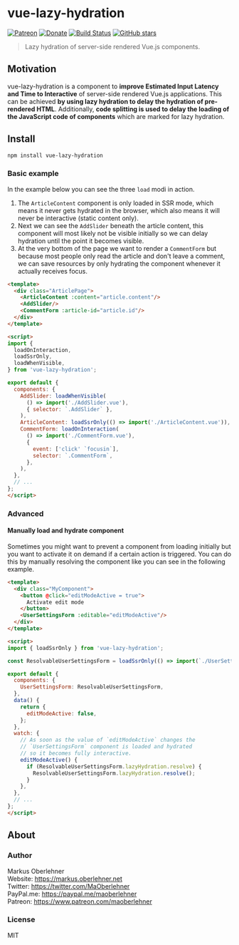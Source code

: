 # vue-lazy-hydration

[![Patreon](https://img.shields.io/badge/patreon-donate-blue.svg)](https://www.patreon.com/maoberlehner)
[![Donate](https://img.shields.io/badge/Donate-PayPal-blue.svg)](https://paypal.me/maoberlehner)
[![Build Status](https://travis-ci.org/maoberlehner/vue-lazy-hydration.svg?branch=master)](https://travis-ci.org/maoberlehner/vue-lazy-hydration)
[![GitHub stars](https://img.shields.io/github/stars/maoberlehner/vue-lazy-hydration.svg?style=social&label=Star)](https://github.com/maoberlehner/vue-lazy-hydration)

> Lazy hydration of server-side rendered Vue.js components.

## Motivation

vue-lazy-hydration is a component to **improve Estimated Input Latency and Time to Interactive** of server-side rendered Vue.js applications. This can be achieved **by using lazy hydration to delay the hydration of pre-rendered HTML**. Additionally, **code splitting is used to delay the loading of the JavaScript code of components** which are marked for lazy hydration.

## Install

```bash
npm install vue-lazy-hydration
```

### Basic example

In the example below you can see the three `load` modi in action.

1. The `ArticleContent` component is only loaded in SSR mode, which means it never gets hydrated in the browser, which also means it will never be interactive (static content only).
2. Next we can see the `AddSlider` beneath the article content, this component will most likely not be visible initially so we can delay hydration until the point it becomes visible.
3. At the very bottom of the page we want to render a `CommentForm` but because most people only read the article and don't leave a comment, we can save resources by only hydrating the component whenever it actually receives focus.

```html
<template>
  <div class="ArticlePage">
    <ArticleContent :content="article.content"/>
    <AddSlider/>
    <CommentForm :article-id="article.id"/>
  </div>
</template>

<script>
import {
  loadOnInteraction,
  loadSsrOnly,
  loadWhenVisible,
} from 'vue-lazy-hydration';

export default {
  components: {
    AddSlider: loadWhenVisible(
      () => import('./AddSlider.vue'),
      { selector: `.AddSlider` },
    ),
    ArticleContent: loadSsrOnly(() => import('./ArticleContent.vue')),
    CommentForm: loadOnInteraction(
      () => import('./CommentForm.vue'),
      {
        event: ['click' `focusin`],
        selector: `.CommentForm`,
      },
    ),
  },
  // ...
};
</script>
```

### Advanced

#### Manually load and hydrate component

Sometimes you might want to prevent a component from loading initially but you want to activate it on demand if a certain action is triggered. You can do this by manually resolving the component like you can see in the following example.

```html
<template>
  <div class="MyComponent">
    <button @click="editModeActive = true">
      Activate edit mode
    </button>
    <UserSettingsForm :editable="editModeActive"/>
  </div>
</template>

<script>
import { loadSsrOnly } from 'vue-lazy-hydration';

const ResolvableUserSettingsForm = loadSsrOnly(() => import(`./UserSettingsForm.vue`));

export default {
  components: {
    UserSettingsForm: ResolvableUserSettingsForm,
  },
  data() {
    return {
      editModeActive: false,
    };
  },
  watch: {
    // As soon as the value of `editModeActive` changes the
    // `UserSettingsForm` component is loaded and hydrated
    // so it becomes fully interactive.
    editModeActive() {
      if (ResolvableUserSettingsForm.lazyHydration.resolve) {
        ResolvableUserSettingsForm.lazyHydration.resolve();
      }
    },
  },
  // ...
};
</script>
```

## About

### Author

Markus Oberlehner  
Website: https://markus.oberlehner.net  
Twitter: https://twitter.com/MaOberlehner  
PayPal.me: https://paypal.me/maoberlehner  
Patreon: https://www.patreon.com/maoberlehner

### License

MIT
